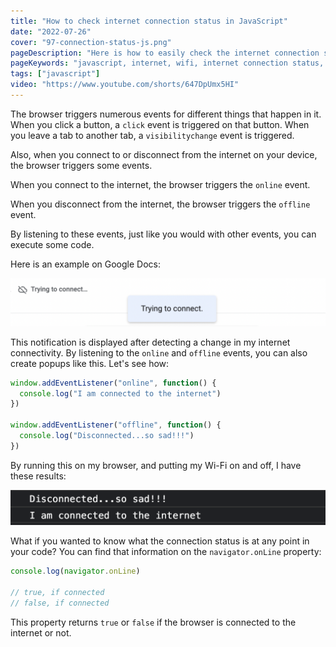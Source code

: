 ```yaml
---
title: "How to check internet connection status in JavaScript"
date: "2022-07-26"
cover: "97-connection-status-js.png"
pageDescription: "Here is how to easily check the internet connection status in the browser using JavaScript"
pageKeywords: "javascript, internet, wifi, internet connection status, online event, offline event, browser events, online and offline, browser, browser APIs, navigator, navigator.onLine"
tags: ["javascript"]
video: "https://www.youtube.com/shorts/647DpUmx5HI"
---
```


The browser triggers numerous events for different things that happen in it. When you click a button, a `click` event is triggered on that button. When you leave a tab to another tab, a `visibilitychange` event is triggered.

Also, when you connect to or disconnect from the internet on your device, the browser triggers some events.

When you connect to the internet, the browser triggers the `online` event.

When you disconnect from the internet, the browser triggers the `offline` event.

By listening to these events, just like you would with other events, you can execute some code.

Here is an example on Google Docs:

![Notification on google docs showing an internet disconnection](./google-notification.png)

This notification is displayed after detecting a change in my internet connectivity. By listening to the `online` and `offline` events, you can also create popups like this. Let's see how:

```js
window.addEventListener("online", function() {
  console.log("I am connected to the internet")
})

window.addEventListener("offline", function() {
  console.log("Disconnected...so sad!!!")
})
```

By running this on my browser, and putting my Wi-Fi on and off, I have these results:

![Browser console showing connection logs from code](./browser-console-showing-connection-logs.png)

What if you wanted to know what the connection status is at any point in your code? You can find that information on the `navigator.onLine` property:

```js
console.log(navigator.onLine)

// true, if connected
// false, if connected
```

This property returns `true` or `false` if the browser is connected to the internet or not.
